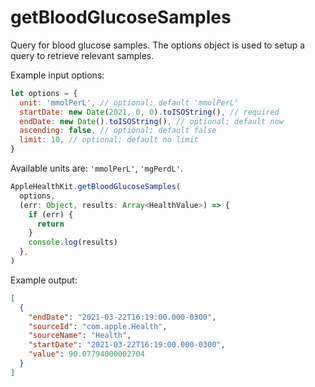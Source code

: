 # getBloodGlucoseSamples

Query for blood glucose samples. The options object is used to setup a query to retrieve relevant samples.

Example input options:

```javascript
let options = {
  unit: 'mmolPerL', // optional; default 'mmolPerL'
  startDate: new Date(2021, 0, 0).toISOString(), // required
  endDate: new Date().toISOString(), // optional; default now
  ascending: false, // optional; default false
  limit: 10, // optional; default no limit
}
```

Available units are: `'mmolPerL'`, `'mgPerdL'`.

```javascript
AppleHealthKit.getBloodGlucoseSamples(
  options,
  (err: Object, results: Array<HealthValue>) => {
    if (err) {
      return
    }
    console.log(results)
  },
)
```

Example output:

```json
[
  {
    "endDate": "2021-03-22T16:19:00.000-0300",
    "sourceId": "com.apple.Health",
    "sourceName": "Health",
    "startDate": "2021-03-22T16:19:00.000-0300",
    "value": 90.07794000002704
  }
]
```
